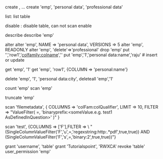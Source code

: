 create <tbname>, <column family>...
    create 'emp', 'personal data', 'professional data'

list: list table

disable <tbname>: disable table, can not scan 
enable <tbname>

describe <tbname>
    describe 'emp'

alter <tbname>
    alter 'emp', NAME ⇒ 'personal data', VERSIONS ⇒ 5
    alter 'emp', READONLY
    alter 'emp', 'delete'⇒'professional'
drop 'emp'
put '<table name>','row1','<colfamily:colname>','<value>'
put 'emp','1','personal data:name','raju' # insert or update

get 'emp', '1'
get 'emp', 'row1', {COLUMN ⇒ 'personal:name'}

delete 'emp', '1', 'personal data:city',
deleteall 'emp','1'

count 'emp'
scan 'emp'

truncate 'emp'

scan 'filemetadata', { COLUMNS => 'colFam:colQualifier', LIMIT => 10, FILTER => "ValueFilter( =, 'binaryprefix:<someValue.e.g. test1 AsDefinedInQuestion>' )" }

scan 'test', {COLUMNS => ['F'],FILTER => \ 
"(SingleColumnValueFilter('F','u',=,'regexstring:http:.*pdf',true,true)) AND \
(SingleColumnValueFilter('F','s',=,'binary:2',true,true))"}

grant 'username', 'table'
grant 'Tutorialspoint', 'RWXCA'
revoke 'table'
user_permission 'emp'


